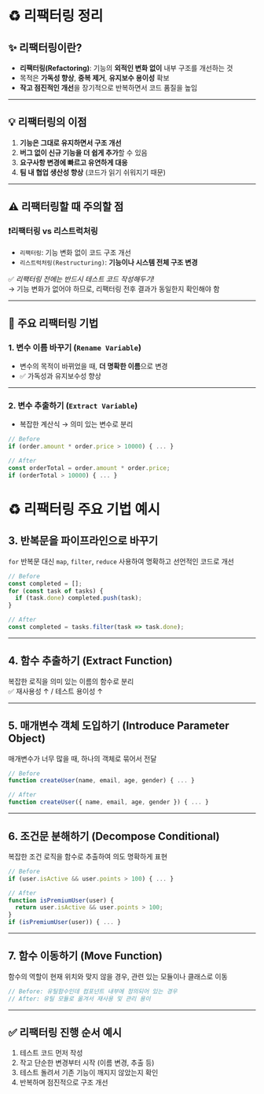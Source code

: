 # ♻️ 리팩터링 정리

## ✨ 리팩터링이란?

- **리팩터링(Refactoring)**: 기능의 **외적인 변화 없이** 내부 구조를 개선하는 것
- 목적은 **가독성 향상**, **중복 제거**, **유지보수 용이성** 확보
- **작고 점진적인 개선**을 장기적으로 반복하면서 코드 품질을 높임

---

## 💡 리팩터링의 이점

1. **기능은 그대로 유지하면서 구조 개선**
2. **버그 없이 신규 기능을 더 쉽게 추가**할 수 있음
3. **요구사항 변경에 빠르고 유연하게 대응**
4. **팀 내 협업 생산성 향상** (코드가 읽기 쉬워지기 때문)

---

## ⚠️ 리팩터링할 때 주의할 점

### ❗️리팩터링 vs 리스트럭처링

- `리팩터링`: 기능 변화 없이 코드 구조 개선
- `리스트럭처링(Restructuring)`: **기능이나 시스템 전체 구조 변경**

✅ *리팩터링 전에는 반드시 테스트 코드 작성해두기!*  
→ 기능 변화가 없어야 하므로, 리팩터링 전후 결과가 동일한지 확인해야 함

---

## 🧰 주요 리팩터링 기법

### 1. 변수 이름 바꾸기 (`Rename Variable`)

- 변수의 목적이 바뀌었을 때, **더 명확한 이름**으로 변경
- ✅ 가독성과 유지보수성 향상

---

### 2. 변수 추출하기 (`Extract Variable`)

- 복잡한 계산식 → 의미 있는 변수로 분리

```ts
// Before
if (order.amount * order.price > 10000) { ... }

// After
const orderTotal = order.amount * order.price;
if (orderTotal > 10000) { ... }
```


# ♻️ 리팩터링 주요 기법 예시

## 3. 반복문을 파이프라인으로 바꾸기
`for` 반복문 대신 `map`, `filter`, `reduce` 사용하여 명확하고 선언적인 코드로 개선

```ts
// Before
const completed = [];
for (const task of tasks) {
  if (task.done) completed.push(task);
}

// After
const completed = tasks.filter(task => task.done);
```

---

## 4. 함수 추출하기 (Extract Function)
복잡한 로직을 의미 있는 이름의 함수로 분리  
✅ 재사용성 ↑ / 테스트 용이성 ↑

---

## 5. 매개변수 객체 도입하기 (Introduce Parameter Object)
매개변수가 너무 많을 때, 하나의 객체로 묶어서 전달

```ts
// Before
function createUser(name, email, age, gender) { ... }

// After
function createUser({ name, email, age, gender }) { ... }
```

---

## 6. 조건문 분해하기 (Decompose Conditional)
복잡한 조건 로직을 함수로 추출하여 의도 명확하게 표현

```ts
// Before
if (user.isActive && user.points > 100) { ... }

// After
function isPremiumUser(user) {
  return user.isActive && user.points > 100;
}
if (isPremiumUser(user)) { ... }
```

---

## 7. 함수 이동하기 (Move Function)
함수의 역할이 현재 위치와 맞지 않을 경우, 관련 있는 모듈이나 클래스로 이동

```ts
// Before: 유틸함수인데 컴포넌트 내부에 정의되어 있는 경우
// After: 유틸 모듈로 옮겨서 재사용 및 관리 용이
```

---

## ✅ 리팩터링 진행 순서 예시

1. 테스트 코드 먼저 작성  
2. 작고 단순한 변경부터 시작 (이름 변경, 추출 등)  
3. 테스트 돌려서 기존 기능이 깨지지 않았는지 확인  
4. 반복하며 점진적으로 구조 개선
